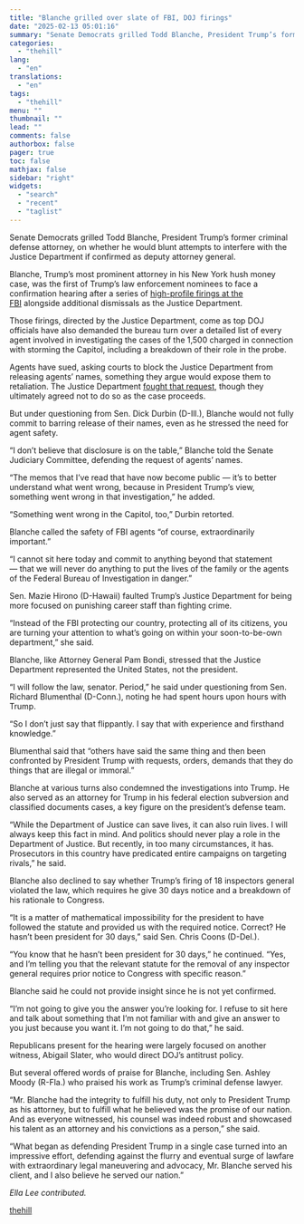 ```yaml
---
title: "Blanche grilled over slate of FBI, DOJ firings"
date: "2025-02-13 05:01:16"
summary: "Senate Democrats grilled Todd Blanche, President Trump’s former criminal defense attorney, on whether he would blunt attempts to interfere with the Justice Department if confirmed as deputy attorney general. Blanche, Trump’s most prominent attorney in his New York hush money case, was the first of Trump’s law enforcement nominees to..."
categories:
  - "thehill"
lang:
  - "en"
translations:
  - "en"
tags:
  - "thehill"
menu: ""
thumbnail: ""
lead: ""
comments: false
authorbox: false
pager: true
toc: false
mathjax: false
sidebar: "right"
widgets:
  - "search"
  - "recent"
  - "taglist"
---
```


Senate Democrats grilled Todd Blanche, President Trump’s former criminal defense attorney, on whether he would blunt attempts to interfere with the Justice Department if confirmed as deputy attorney general.

Blanche, Trump’s most prominent attorney in his New York hush money case, was the first of Trump’s law enforcement nominees to face a confirmation hearing after a series of [high-profile firings at the FBI](https://thehill.com/homenews/administration/5124328-trump-administration-purge-fbi/) alongside additional dismissals as the Justice Department.

Those firings, directed by the Justice Department, come as top DOJ officials have also demanded the bureau turn over a detailed list of every agent involved in investigating the cases of the 1,500 charged in connection with storming the Capitol, including a breakdown of their role in the probe.

Agents have sued, asking courts to block the Justice Department from releasing agents’ names, something they argue would expose them to retaliation. The Justice Department [fought that request](https://thehill.com/regulation/court-battles/5133075-trump-fbi-names-jan-6/), though they ultimately agreed not to do so as the case proceeds.

But under questioning from Sen. Dick Durbin (D-Ill.), Blanche would not fully commit to barring release of their names, even as he stressed the need for agent safety.

“I don’t believe that disclosure is on the table,” Blanche told the Senate Judiciary Committee, defending the request of agents’ names.

“The memos that I’ve read that have now become public — it’s to better understand what went wrong, because in President Trump’s view, something went wrong in that investigation,” he added.

“Something went wrong in the Capitol, too,” Durbin retorted.

Blanche called the safety of FBI agents “of course, extraordinarily important.”

“I cannot sit here today and commit to anything beyond that statement — that we will never do anything to put the lives of the family or the agents of the Federal Bureau of Investigation in danger.”

Sen. Mazie Hirono (D-Hawaii) faulted Trump’s Justice Department for being more focused on punishing career staff than fighting crime.

“Instead of the FBI protecting our country, protecting all of its citizens, you are turning your attention to what’s going on within your soon-to-be-own department,” she said.

Blanche, like Attorney General Pam Bondi, stressed that the Justice Department represented the United States, not the president.

“I will follow the law, senator. Period,” he said under questioning from Sen. Richard Blumenthal (D-Conn.), noting he had spent hours upon hours with Trump.

“So I don’t just say that flippantly. I say that with experience and firsthand knowledge.”

Blumenthal said that “others have said the same thing and then been confronted by President Trump with requests, orders, demands that they do things that are illegal or immoral.”

Blanche at various turns also condemned the investigations into Trump. He also served as an attorney for Trump in his federal election subversion and classified documents cases, a key figure on the president’s defense team.

“While the Department of Justice can save lives, it can also ruin lives. I will always keep this fact in mind. And politics should never play a role in the Department of Justice. But recently, in too many circumstances, it has. Prosecutors in this country have predicated entire campaigns on targeting rivals,” he said.

Blanche also declined to say whether Trump’s firing of 18 inspectors general violated the law, which requires he give 30 days notice and a breakdown of his rationale to Congress.

“It is a matter of mathematical impossibility for the president to have followed the statute and provided us with the required notice. Correct? He hasn’t been president for 30 days,” said Sen. Chris Coons (D-Del.).

“You know that he hasn’t been president for 30 days,” he continued. “Yes, and I’m telling you that the relevant statute for the removal of any inspector general requires prior notice to Congress with specific reason.”

Blanche said he could not provide insight since he is not yet confirmed.

“I’m not going to give you the answer you’re looking for. I refuse to sit here and talk about something that I’m not familiar with and give an answer to you just because you want it. I’m not going to do that,” he said.

Republicans present for the hearing were largely focused on another witness, Abigail Slater, who would direct DOJ’s antitrust policy.

But several offered words of praise for Blanche, including Sen. Ashley Moody (R-Fla.) who praised his work as Trump’s criminal defense lawyer.

“Mr. Blanche had the integrity to fulfill his duty, not only to President Trump as his attorney, but to fulfill what he believed was the promise of our nation. And as everyone witnessed, his counsel was indeed robust and showcased his talent as an attorney and his convictions as a person,” she said.

“What began as defending President Trump in a single case turned into an impressive effort, defending against the flurry and eventual surge of lawfare with extraordinary legal maneuvering and advocacy, Mr. Blanche served his client, and I also believe he served our nation.”

*Ella Lee contributed.*

[thehill](https://thehill.com/homenews/senate/5141542-blanche-doj-hearing-senate/)
